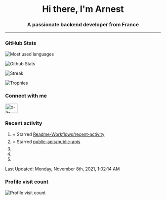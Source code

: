 <h1 align="center">Hi there, I'm Arnest</h1>
<h3 align="center">A passionate backend developer from France</h3>

---

### GitHub Stats

![Most used languages](https://github-readme-stats.vercel.app/api/top-langs/?username=ocruze&langs_count=10&layout=compact&hide=tsql)

![Github Stats](https://github-readme-stats.vercel.app/api?username=ocruze&count_private=true&show_icons=true&title_color=fff&text_color=fff&bg_color=30,36d1dc,904e95)

![Streak](https://github-readme-streak-stats.herokuapp.com/?user=ocruze&)

![Trophies](https://github-profile-trophy.vercel.app/?username=ocruze)

### Connect with me

<p align="left">
<a href="https://linkedin.com/in/o-a-cruze" target="blank"><img align="center" src="https://raw.githubusercontent.com/rahuldkjain/github-profile-readme-generator/master/src/images/icons/Social/linked-in-alt.svg" alt="o-a-cruze" height="30" width="40" /></a>
</p>

### Recent activity

<!--RECENT_ACTIVITY:start-->
1. ⭐ Starred [Readme-Workflows/recent-activity](https://github.com/Readme-Workflows/recent-activity)
2. ⭐ Starred [public-apis/public-apis](https://github.com/public-apis/public-apis)
3. 
4. 
5. 
<!--RECENT_ACTIVITY:end-->

<!--RECENT_ACTIVITY:last_update-->
Last Updated: Monday, November 8th, 2021, 1:02:14 AM
<!--RECENT_ACTIVITY:last_update_end-->

### Profile visit count

![Profile visit count](https://profile-counter.glitch.me/ocruze/count.svg)
